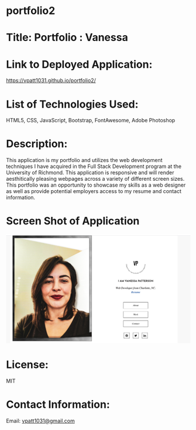 # portfolio2
# Title: Portfolio : Vanessa
# Link to Deployed Application: 
https://vpatt1031.github.io/portfolio2/
# List of Technologies Used: 
HTML5, CSS, JavaScript, Bootstrap, FontAwesome, Adobe Photoshop
# Description:
This application is my portfolio and utilizes the web development techniques I have acquired in the Full Stack Development program at the University of Richmond. This application is responsive and will render aesthitically pleasing webpages across a variety of different screen sizes. This portfolio was an opportunity to showcase my skills as a web designer as well as provide potential employers access to my resume and contact information.
# Screen Shot of Application
![alt text](assets/images/portfolio2img.png "screenshot of project")
# License:
MIT
# Contact Information:
Email: vpatt1031@gmail.com

